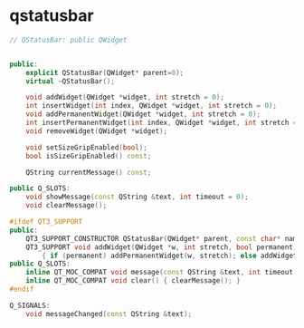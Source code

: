 <!-- qstatusbar.md --- 
;; 
;; Description: 
;; Author: Hongyi Wu(吴鸿毅)
;; Email: wuhongyi@qq.com 
;; Created: 二 1月  2 23:10:10 2018 (+0800)
;; Last-Updated: 二 1月  2 23:11:06 2018 (+0800)
;;           By: Hongyi Wu(吴鸿毅)
;;     Update #: 1
;; URL: http://wuhongyi.cn -->

# qstatusbar


```cpp
// QStatusBar: public QWidget


public:
    explicit QStatusBar(QWidget* parent=0);
    virtual ~QStatusBar();

    void addWidget(QWidget *widget, int stretch = 0);
    int insertWidget(int index, QWidget *widget, int stretch = 0);
    void addPermanentWidget(QWidget *widget, int stretch = 0);
    int insertPermanentWidget(int index, QWidget *widget, int stretch = 0);
    void removeWidget(QWidget *widget);

    void setSizeGripEnabled(bool);
    bool isSizeGripEnabled() const;

    QString currentMessage() const;

public Q_SLOTS:
    void showMessage(const QString &text, int timeout = 0);
    void clearMessage();

#ifdef QT3_SUPPORT
public:
    QT3_SUPPORT_CONSTRUCTOR QStatusBar(QWidget* parent, const char* name);
    QT3_SUPPORT void addWidget(QWidget *w, int stretch, bool permanent)
        { if (permanent) addPermanentWidget(w, stretch); else addWidget(w, stretch); }
public Q_SLOTS:
    inline QT_MOC_COMPAT void message(const QString &text, int timeout = 0) { showMessage(text, timeout); }
    inline QT_MOC_COMPAT void clear() { clearMessage(); }
#endif

Q_SIGNALS:
    void messageChanged(const QString &text);



```

<!-- qstatusbar.md ends here -->

